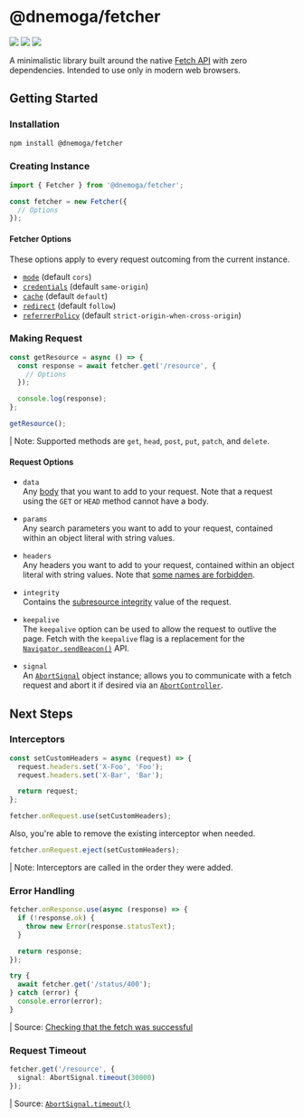 # @dnemoga/fetcher
[![](https://img.shields.io/github/actions/workflow/status/dnemoga/fetcher/build-pipeline.yml?label=Build%20Pipeline&style=flat-square)](https://github.com/dnemoga/fetcher/actions/workflows/build-pipeline.yml)
[![](https://img.shields.io/github/actions/workflow/status/dnemoga/fetcher/quality-gate.yml?label=Quality%20Gate&style=flat-square)](https://github.com/dnemoga/fetcher/actions/workflows/quality-gate.yml)
[![](https://img.shields.io/codecov/c/github/dnemoga/fetcher?label=Code%20Coverage&style=flat-square)](https://app.codecov.io/gh/dnemoga/fetcher)

A minimalistic library built around the native [Fetch API](https://developer.mozilla.org/en-US/docs/Web/API/Fetch_API) with zero dependencies. Intended to use only in modern web browsers.

## Getting Started
### Installation
```sh
npm install @dnemoga/fetcher
```

### Creating Instance
```ts
import { Fetcher } from '@dnemoga/fetcher';

const fetcher = new Fetcher({
  // Options
});
```

#### Fetcher Options
These options apply to every request outcoming from the current instance.
  - [`mode`](https://developer.mozilla.org/en-US/docs/Web/API/Request/mode) (default `cors`)
  - [`credentials`](https://developer.mozilla.org/en-US/docs/Web/API/Request/credentials) (default `same-origin`)
  - [`cache`](https://developer.mozilla.org/en-US/docs/Web/API/Request/cache) (default `default`)
  - [`redirect`](https://developer.mozilla.org/en-US/docs/Web/API/Request/redirect) (default `follow`)
  - [`referrerPolicy`](https://developer.mozilla.org/en-US/docs/Web/API/Request/referrerPolicy) (default `strict-origin-when-cross-origin`)

### Making Request
```ts
const getResource = async () => {
  const response = await fetcher.get('/resource', {
    // Options
  });

  console.log(response);
};

getResource();
```

| Note: Supported methods are `get`, `head`, `post`, `put`, `patch`, and `delete`.

#### Request Options
  - `data`\
  Any [body](https://developer.mozilla.org/en-US/docs/Web/API/Fetch_API/Using_Fetch#body) that you want to add to your request. Note that a request using the `GET` or `HEAD` method cannot have a body.

  - `params`\
  Any search parameters you want to add to your request, contained within an object literal with string values.

  - `headers`\
  Any headers you want to add to your request, contained within an object literal with string values. Note that [some names are forbidden](https://developer.mozilla.org/en-US/docs/Glossary/Forbidden_header_name).

  - `integrity`\
  Contains the [subresource integrity](https://developer.mozilla.org/en-US/docs/Web/Security/Subresource_Integrity) value of the request.

  - `keepalive`\
  The `keepalive` option can be used to allow the request to outlive the page. Fetch with the `keepalive` flag is a replacement for the [`Navigator.sendBeacon()`](https://developer.mozilla.org/en-US/docs/Web/API/Navigator/sendBeacon) API.

  - `signal`\
  An [`AbortSignal`](https://developer.mozilla.org/en-US/docs/Web/API/AbortSignal) object instance; allows you to communicate with a fetch request and abort it if desired via an [`AbortController`](https://developer.mozilla.org/en-US/docs/Web/API/AbortController).

## Next Steps
### Interceptors
```ts
const setCustomHeaders = async (request) => {
  request.headers.set('X-Foo', 'Foo');
  request.headers.set('X-Bar', 'Bar');

  return request;
};

fetcher.onRequest.use(setCustomHeaders);
```

Also, you're able to remove the existing interceptor when needed.
```ts
fetcher.onRequest.eject(setCustomHeaders);
```

| Note: Interceptors are called in the order they were added.

### Error Handling
```ts
fetcher.onResponse.use(async (response) => {
  if (!response.ok) {
    throw new Error(response.statusText);
  }

  return response;
});

try {
  await fetcher.get('/status/400');
} catch (error) {
  console.error(error);
}
```

| Source: [Checking that the fetch was successful](https://developer.mozilla.org/en-US/docs/Web/API/Fetch_API/Using_Fetch#checking_that_the_fetch_was_successful)

### Request Timeout
```ts
fetcher.get('/resource', {
  signal: AbortSignal.timeout(30000)
});
```

| Source: [`AbortSignal.timeout()`](https://developer.mozilla.org/en-US/docs/Web/API/AbortSignal/timeout)
